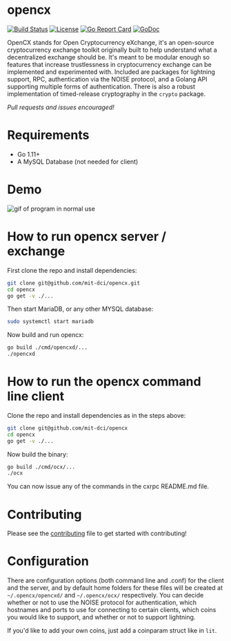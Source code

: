 # opencx
[![Build Status](https://travis-ci.org/mit-dci/opencx.svg?branch=master)](https://travis-ci.org/mit-dci/opencx)
[![License](https://img.shields.io/badge/License-MIT-brightgreen.svg)](./LICENSE)
[![Go Report Card](https://goreportcard.com/badge/github.com/mit-dci/opencx)](https://goreportcard.com/report/github.com/mit-dci/opencx)
[![GoDoc](https://godoc.org/github.com/mit-dci/opencx?status.svg)](https://godoc.org/github.com/mit-dci/opencx)

OpenCX stands for Open Cryptocurrency eXchange, it's an open-source cryptocurrency exchange toolkit originally built to help understand what a decentralized exchange should be. It's meant to be modular enough so features that increase trustlessness in cryptocurrency exchange can be implemented and experimented with. Included are packages for lightning support, RPC, authentication via the NOISE protocol, and a Golang API supporting multiple forms of authentication.
There is also a robust implementation of timed-release cryptography in the `crypto` package.

*Pull requests and issues encouraged!*

# Requirements
 - Go 1.11+
 - A MySQL Database (not needed for client)

# Demo

![gif of program in normal use](../assets/opencxdemo.gif?raw=true)

# How to run opencx server / exchange
First clone the repo and install dependencies:
```sh
git clone git@github.com/mit-dci/opencx.git
cd opencx
go get -v ./...
```

Then start MariaDB, or any other MYSQL database:
```sh
sudo systemctl start mariadb
```

Now build and run opencx:
```sh
go build ./cmd/opencxd/...
./opencxd
```

# How to run the opencx command line client
Clone the repo and install dependencies as in the steps above:
```sh
git clone git@github.com/mit-dci/opencx
cd opencx
go get -v ./...
```

Now build the binary:
```sh
go build ./cmd/ocx/...
./ocx
```

You can now issue any of the commands in the cxrpc README.md file.

# Contributing

Please see the [contributing](./CONTRIBUTING.md) file to get started with contributing!

# Configuration
There are configuration options (both command line and .conf) for the client and the server, and by default home folders for these files will be created at `~/.opencx/opencxd/` and `~/.opencx/ocx/` respectively. You can decide whether or not to use the NOISE protocol for authentication, which hostnames and ports to use for connecting to certain clients, which coins you would like to support, and whether or not to support lightning.

If you'd like to add your own coins, just add a coinparam struct like in `lit`.
